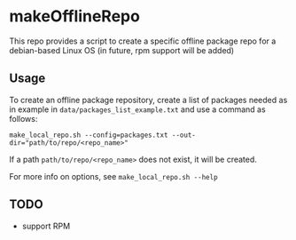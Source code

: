 # makeOfflineRepo
This repo provides a script to create a specific offline package repo for a debian-based Linux OS (in future, rpm support will be added) 

## Usage

To create an offline package repository, create a list of packages needed as in example in `data/packages_list_example.txt` and
use a command as follows: 

`make_local_repo.sh --config=packages.txt --out-dir="path/to/repo/<repo_name>"`

If a path `path/to/repo/<repo_name>` does not exist, it will be created.

For more info on options, see `make_local_repo.sh --help`

## TODO
- support RPM